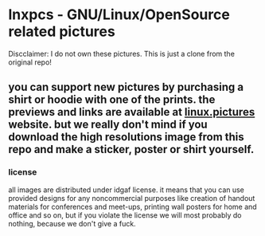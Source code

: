 # lnxpcs - GNU/Linux/OpenSource related pictures

Discclaimer: I do not own these pictures. This is just a clone from the original repo!

## you can support new pictures by purchasing a shirt or hoodie with one of the prints. the previews and links are available at **[linux.pictures](https://linux.pictures)** website. but we really don't mind if you download the high resolutions image from this repo and make a sticker, poster or shirt yourself.

### license

all images are distributed under idgaf license. it means that you can use provided designs for any noncommercial purposes like creation of handout materials for conferences and meet-ups, printing wall posters for home and office and so on, but if you violate the license we will most probably do nothing, because we don't give a fuck.
